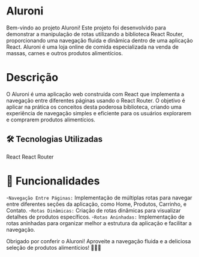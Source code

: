 
<h1>Aluroni</h1>
Bem-vindo ao projeto Aluroni! Este projeto foi desenvolvido para demonstrar a manipulação de rotas utilizando a biblioteca React Router, proporcionando uma navegação fluida e dinâmica dentro de uma aplicação React. Aluroni é uma loja online de comida especializada na venda de massas, carnes e outros produtos alimentícios.

# Descrição
O Aluroni é uma aplicação web construída com React que implementa a navegação entre diferentes páginas usando o React Router. O objetivo é aplicar na prática os conceitos desta poderosa biblioteca, criando uma experiência de navegação simples e eficiente para os usuários explorarem e comprarem produtos alimentícios.

## 🛠 Tecnologias Utilizadas
React
React Router

# :hammer: Funcionalidades
-`Navegação Entre Páginas:`
Implementação de múltiplas rotas para navegar entre diferentes seções da aplicação, como Home, Produtos, Carrinho, e Contato.
-`Rotas Dinâmicas:` 
Criação de rotas dinâmicas para visualizar detalhes de produtos específicos.
-`Rotas Aninhadas:`
Implementação de rotas aninhadas para organizar melhor a estrutura da aplicação e facilitar a navegação.

Obrigado por conferir o Aluroni! Aproveite a navegação fluida e a deliciosa seleção de produtos alimentícios! 🍝🥩🍲
